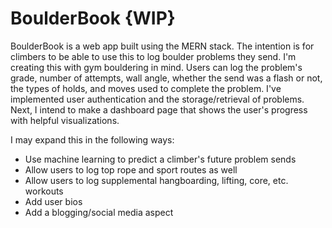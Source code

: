 # BoulderBook {WIP}
BoulderBook is a web app built using the MERN stack. The intention is for climbers to be able to use this to log boulder problems they send. I'm creating this with gym bouldering in mind. Users can log the problem's grade, number of attempts, wall angle, whether the send was a flash or not, the types of holds, and moves used to complete the problem. I've implemented user authentication and the storage/retrieval of problems. Next, I intend to make a dashboard page that shows the user's progress with helpful visualizations.

I may expand this in the following ways:
* Use machine learning to predict a climber's future problem sends
* Allow users to log top rope and sport routes as well
* Allow users to log supplemental hangboarding, lifting, core, etc. workouts
* Add user bios
* Add a blogging/social media aspect
